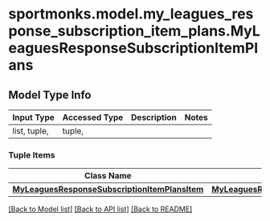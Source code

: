 # sportmonks.model.my_leagues_response_subscription_item_plans.MyLeaguesResponseSubscriptionItemPlans

## Model Type Info
Input Type | Accessed Type | Description | Notes
------------ | ------------- | ------------- | -------------
list, tuple,  | tuple,  |  | 

### Tuple Items
Class Name | Input Type | Accessed Type | Description | Notes
------------- | ------------- | ------------- | ------------- | -------------
[**MyLeaguesResponseSubscriptionItemPlansItem**](MyLeaguesResponseSubscriptionItemPlansItem.md) | [**MyLeaguesResponseSubscriptionItemPlansItem**](MyLeaguesResponseSubscriptionItemPlansItem.md) | [**MyLeaguesResponseSubscriptionItemPlansItem**](MyLeaguesResponseSubscriptionItemPlansItem.md) |  | 

[[Back to Model list]](../../README.md#documentation-for-models) [[Back to API list]](../../README.md#documentation-for-api-endpoints) [[Back to README]](../../README.md)

